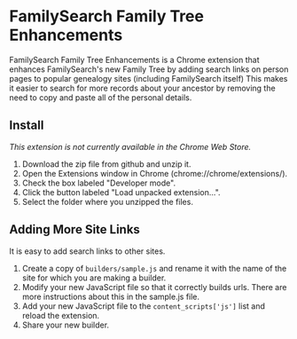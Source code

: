 FamilySearch Family Tree Enhancements
=====================================

FamilySearch Family Tree Enhancements is a Chrome extension that enhances FamilySearch's new Family Tree by adding search links on person pages to popular genealogy sites (including FamilySearch itself) This makes it easier to search for more records about your ancestor by removing the need to copy and paste all of the personal details.

Install
-------

*This extension is not currently available in the Chrome Web Store.*

1. Download the zip file from github and unzip it.
1. Open the Extensions window in Chrome (chrome://chrome/extensions/).
1. Check the box labeled "Developer mode".
1. Click the button labeled "Load unpacked extension...".
1. Select the folder where you unzipped the files.

Adding More Site Links
----------------------

It is easy to add search links to other sites.

1. Create a copy of `builders/sample.js` and rename it with the name of the site for which you are making a builder.
1. Modify your new JavaScript file so that it correctly builds urls. There are more instructions about this in the sample.js file.
1. Add your new JavaScript file to the `content_scripts['js']` list and reload the extension.
1. Share your new builder.